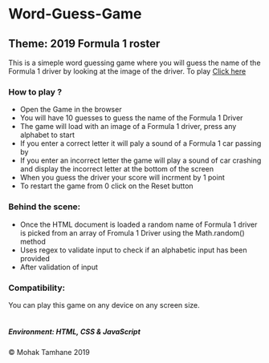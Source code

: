 # Word-Guess-Game
<h2>Theme: 2019 Formula 1 roster</h2>
This is a simeple word guessing game where you will guess the name of the Formula 1 driver by looking at the image of the driver. To play <a href ="https://mohak92.github.io/Word-Guess-Game/">Click here</a>
<div>
<h3>How to play ?</h3>
<ul>
  <li>Open the Game in the browser</li>
  <li>You will have 10 guesses to guess the name of the Formula 1 Driver</li>
  <li>The game will load with an image of a Formula 1 driver, press any alphabet to start</li>
  <li>If you enter a correct letter it will paly a sound of a Formula 1 car passing by</li>
  <li>If you enter an incorrect letter the game will play a sound of car crashing and display the incorrect letter at the bottom of the screen</li>
  <li>When you guess the driver your score will incrment by 1 point</li>
  <li>To restart the game from 0 click on the Reset button</li>
</ul>
</div>
<div>
<h3>Behind the scene:</h3>
<ul>
  <li>Once the HTML document is loaded a random name of Formula 1 driver is picked from an array of Fromula 1 Driver using the Math.random() method</li>
  <li>Uses regex to validate input to check if an alphabetic input has been provided</li>
  <li>After validation of input</li>
</ul>
</div>
<div>
<h3>Compatibility:</h3>
You can play this game on any device on any screen size.
</div>
<br>
<div>
<h5>Environment: HTML, CSS &amp JavaScript</h5>
</div>
&copy Mohak Tamhane 2019
